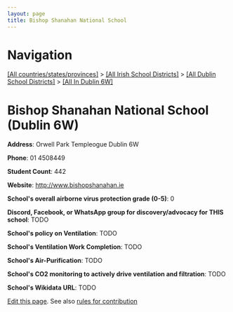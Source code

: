 ```yaml
---
layout: page
title: Bishop Shanahan National School
---
```

# Navigation

[[All countries/states/provinces]](../../../..) > [[All Irish School Districts]](../../..) > [[All Dublin School Districts]](../..) > [[All In Dublin 6W]](..)

# Bishop Shanahan National School (Dublin 6W)

**Address**: Orwell Park Templeogue Dublin 6W

**Phone**: 01 4508449

**Student Count**: 442

**Website**: <http://www.bishopshanahan.ie>

**School's overall airborne virus protection grade (0-5)**: 0

**Discord, Facebook, or WhatsApp group for discovery/advocacy for THIS school**: TODO

**School's policy on Ventilation**: TODO

**School's Ventilation Work Completion**: TODO

**School's Air-Purification**: TODO

**School's CO2 monitoring to actively drive ventilation and filtration**: TODO

**School's Wikidata URL**: TODO


[Edit this page](https://github.com/ventilate-schools/Ireland/edit/main/./Dublin_6W/Bishop_Shanahan_National_School.md). See also [rules for contribution](../../../contribution-rules/)